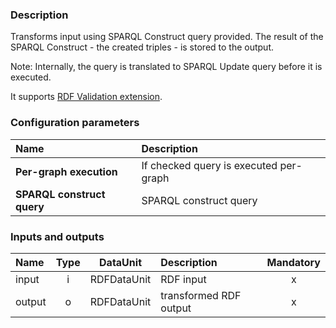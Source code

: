 ### Description

Transforms input using SPARQL Construct query provided. The result of the SPARQL Construct - the created triples - is stored to the output. 

Note: Internally, the query is translated to SPARQL Update query before it is executed.

It supports [RDF Validation extension](https://grips.semantic-web.at/display/UDDOC/RDF+Validation).

### Configuration parameters

| Name | Description |
|:----|:----|
|**Per-graph execution** | If checked query is executed per-graph |
|**SPARQL construct query** | SPARQL construct query |

### Inputs and outputs

|Name |Type | DataUnit | Description | Mandatory |
|:--------|:------:|:------:|:-------------|:---------------------:|
|input|i|RDFDataUnit|RDF input|x|
|output|o|RDFDataUnit|transformed RDF output|x|
